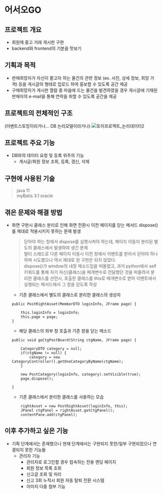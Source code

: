 # 어서오GO
## 프로젝트 개요
* 회원제 중고 거래 게시판 구현
* backend와 frontend의 기본을 맛보기

## 기획과 목적
* 판매희망자가 자신이 팔고자 하는 물건의 관련 정보 (ex. 사진, 상세 정보, 희망 가격) 등을 게시글의 형태로 업로드 하여 홍보할 수 있도록 공간 제공
* 구매희망자가 게시판 열람 중 마음에 드는 물건을 발견하였을 경우 게시글에 기재된 판매자의 e-mail을 통해 연락을 취할 수 있도록 공간을 제공

## 프로젝트의 전체적인 구조
(이벤트스토밍이라거나... DB 논리모델이라거나)
![토이프로젝트_논리데이터2](https://user-images.githubusercontent.com/117333258/222628070-34ef86ed-c98a-4ecc-9d1f-48a2150b958b.png)


## 프로젝트 주요 기능
- DB와의 데이터 요청 및 등록 위주의 기능
    - 게시글/회원 정보 조회, 등록, 갱신, 삭제

## 구현에 사용된 기술
> java 11    
myBatis 3.1
oracle
    


## 겪은 문제와 해결 방법
- 화면 구현시 클래스 분리로 인해 화면 전환시 이전 페이지를 닫는 메서드 dispose()를 제대로 적용시키지 못하는 문제 발생
    >닫아야 하는 창에서 dispose를 실행시켜야 하는데, 페이지 이동이 분리된 별도의 클래스에서 발생하여 생긴 문제      
    멀티 스레드로 다른 페이지 이동시 이전 창에서 이벤트를 받아서 닫아야 하나 하며 시도했으나 역시 제대로 된 구현은 되지 않았다.     
    dispose()가 window의 내장 메소드임을 떠올렸고, 과거 python에서 self 키워드를 통해 자기 자신(클래스)을 매개변수로 전달했던 것을 떠올려서 분리한 클래스를 선언시, 호출한 클래스를 this로 매개변수로 받아 이벤트에서 실행되는 메서드에서 그 창을 닫도록 작성
    - 기존 클래스에서 별도의 클래스로 분리한 클래스의 생성자
    ```
    public PostRightAsset(MemberDTO loginInfo, JFrame page) {

		this.loginInfo = loginInfo;
		this.page = page;
	}
    ```
    - 해당 클래스의 외부 창 호출과 기존 창을 닫는 메소드
    ```
    public void goCtgPostBoard(String ctgName, JFrame page) {

		CategoryDTO category = null;
		if(ctgName != null) {
			category = new CategoryController().getOneCategoryByName(ctgName);
		}

		new PostCategory(loginInfo, category).setVisible(true);
		page.dispose();

	}
    ```
    - 기존 클래스에서 분리한 클래스를 사용하는 모습
    ```
        rightAsset = new PostRightAsset(loginInfo, this);
		JPanel ctgPanel = rightAsset.getCtgPanel();
		contentPane.add(ctgPanel);
    ```


## 이후 추가하고 싶은 기능
* 기획 단계에서는 존재했으나 현재 단계에서는 구현되지 못한/일부 구현되었으나 연결되지 못한 기능들
  - 관리자 기능
    + 관리자로 로그인할 경우 접속하는 전용 랜딩 페이지
    + 회원 정보 목록 조회
    + 신고글 조회 및 처리
    + 신고 3회 누적시 회원 자동 탈퇴 전환 시스템
    + 이미지 다중 첨부 기능 

